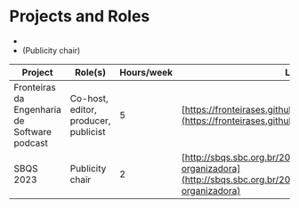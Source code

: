 # Projects and Roles

- 
-  (Publicity chair) 

| Project | Role(s) | Hours/week | Link |
|---------|---------|------------|------|
| Fronteiras da Engenharia de Software podcast  | Co-host, editor, producer, publicist        |       5     | [https://fronteirases.github.io/](https://fronteirases.github.io/)     |
| SBQS 2023        | Publicity chair        |    2        | [http://sbqs.sbc.org.br/2023/index.php/pt/comissao-organizadora](http://sbqs.sbc.org.br/2023/index.php/pt/comissao-organizadora)     |
